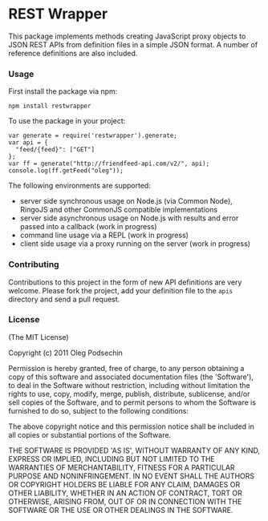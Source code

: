 # REST Wrapper

This package implements methods creating JavaScript proxy objects to JSON REST APIs from definition files in a simple JSON format. A number of reference definitions are also included.

### Usage

First install the package via npm:

    npm install restwrapper
    
To use the package in your project:

    var generate = require('restwrapper').generate;
    var api = {
      "feed/{feed}": ["GET"]
    };
    var ff = generate("http://friendfeed-api.com/v2/", api);
    console.log(ff.getFeed("oleg"));

The following environments are supported:

  * server side synchronous usage on Node.js (via Common Node), RingoJS and other CommonJS compatible implementations
  * server side asynchronous usage on Node.js with results and error passed into a callback (work in progress)
  * command line usage via a REPL (work in progress)
  * client side usage via a proxy running on the server (work in progress) 

### Contributing

Contributions to this project in the form of new API definitions are very welcome. Please fork the project, add your definition file to the `apis` directory and send a pull request.

### License 

(The MIT License)

Copyright (c) 2011 Oleg Podsechin

Permission is hereby granted, free of charge, to any person obtaining
a copy of this software and associated documentation files (the
'Software'), to deal in the Software without restriction, including
without limitation the rights to use, copy, modify, merge, publish,
distribute, sublicense, and/or sell copies of the Software, and to
permit persons to whom the Software is furnished to do so, subject to
the following conditions:

The above copyright notice and this permission notice shall be
included in all copies or substantial portions of the Software.

THE SOFTWARE IS PROVIDED 'AS IS', WITHOUT WARRANTY OF ANY KIND,
EXPRESS OR IMPLIED, INCLUDING BUT NOT LIMITED TO THE WARRANTIES OF
MERCHANTABILITY, FITNESS FOR A PARTICULAR PURPOSE AND NONINFRINGEMENT.
IN NO EVENT SHALL THE AUTHORS OR COPYRIGHT HOLDERS BE LIABLE FOR ANY
CLAIM, DAMAGES OR OTHER LIABILITY, WHETHER IN AN ACTION OF CONTRACT,
TORT OR OTHERWISE, ARISING FROM, OUT OF OR IN CONNECTION WITH THE
SOFTWARE OR THE USE OR OTHER DEALINGS IN THE SOFTWARE.